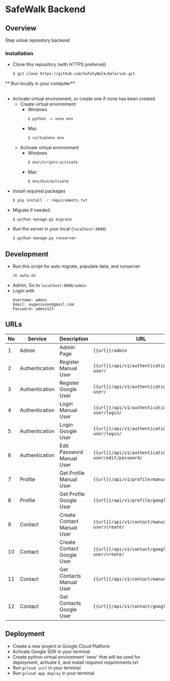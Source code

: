 # SafeWalk Backend

## Overview

Step untuk repository backend <br>

### Installation

- Clone this repository (with HTTPS preferred)

  ```bash
  $ git clone https://github.com/SafetyWalk/belerion.git
  ```

** Run locally in your computer**  
<br>

- Activate virtual environment, or create one if none has been created <br>
  - Create virtual environment
    - Windows
      ```bash
      $ python -m venv env
      ```
    - Mac
      ```bash
      $ virtualenv env
      ```
  - Activate virtual environment
    - Windows
      ```bash
      $ env\Scripts\activate
      ```
    - Mac
      ```bash
      $ env/bin/activate
      ```
- Install required packages
  ```bash
  $ pip install -r requirements.txt
  ```
- Migrate if needed
  ```bash
  $ python manage.py migrate
  ```
- Run the server in your local (`localhost:8000`)
  ```bash
  $ python manage.py runserver
  ```

## Development

- Run this script for auto migrate, populate data, and runserver 
  ```bash
  sh auto.sh
  ```
- Admin, Go to `localhost:8000/admin`
- Login with
  ```
  Username: admin
  Email: eugeniusms@gmail.com
  Password: admin123
  ```

## URLs

No | Service | Description | URL | Method
--- | --- | --- | --- | ---
1 | Admin | Admin Page | `{{url}}/admin` | -
2 | Authentication | Register Manual User | `{{url}}/api/v1/authentication/manual-user/` | GET, POST
3 | Authentication | Register Google User | `{{url}}/api/v1/authentication/google-user/` | GET, POST
4 | Authentication | Login Manual User | `{{url}}/api/v1/authentication/manual-user/login/` | POST
5 | Authentication | Login Google User | `{{url}}/api/v1/authentication/google-user/login/` | POST
6 | Authentication | Edit Password Manual User | `{{url}}/api/v1/authentication/manual-user/edit/password/` | PUT
7 | Profile | Get Profile Manual User | `{{url}}/api/v1/profile/manual-user/` | GET
8 | Profile | Get Profile Google User | `{{url}}/api/v1/profile/google-user/` | GET
9 | Contact | Create Contact Manual User | `{{url}}/api/v1/contact/manual-user/create/` | POST
10 | Contact | Create Contact Google User | `{{url}}/api/v1/contact/google-user/create/` | POST
11 | Contact | Get Contacts Manual User | `{{url}}/api/v1/contact/manual-user/` | POST
12 | Contact | Get Contacts Google User | `{{url}}/api/v1/contact/google-user/` | POST



## Deployment

- Create a new project in Google Cloud Platform
- Activate Google SDK in your terminal
- Create python virtual environment 'venv' that will be used for deployment, activate it, and install required requirements.txt
- Run `gcloud init` in your terminal
- Run `gcloud app deploy` in your terminal